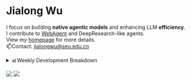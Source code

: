 #  Jialong Wu

I focus on building **native agentic models** and enhancing LLM **efficiency**.<br>
I contribute to [WebAgent](https://github.com/Alibaba-NLP/WebAgent) and DeepResearch-like agents.<br>
View my [homepage](https://callanwu.github.io/) for more details. <br>
📫Contact: jialongwu@seu.edu.cn

<details><summary>📊Weekly Development Breakdown</summary>

<!--START_SECTION:waka-->

```txt
From: 17 June 2025 - To: 24 June 2025

Total Time: 4 hrs 20 mins

Python     3 hrs 44 mins   █████████████████████▓░░░   86.10 %
JSON       24 mins         ██▒░░░░░░░░░░░░░░░░░░░░░░   09.43 %
Bash       5 mins          ▓░░░░░░░░░░░░░░░░░░░░░░░░   02.05 %
Markdown   3 mins          ▒░░░░░░░░░░░░░░░░░░░░░░░░   01.40 %
Text       2 mins          ▒░░░░░░░░░░░░░░░░░░░░░░░░   01.02 %
```

<!--END_SECTION:waka-->

[![wakatime](https://wakatime.com/badge/user/c6720b29-9431-4a60-bc9d-e1fb2b6bd65f.svg)](https://wakatime.com/@c6720b29-9431-4a60-bc9d-e1fb2b6bd65f)
</details>

[![](https://img.shields.io/badge/Google%20Scholar-4385FE.svg?&color=d6d6d6&style=flat-square&logo=google-scholar)](https://scholar.google.com/citations?user=6eg2m4YAAAAJ)
![](https://komarev.com/ghpvc/?username=callanwu)

